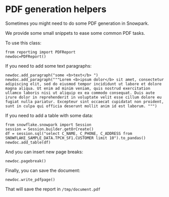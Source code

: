 # PDF generation helpers

Sometimes you might need to do some PDF generation in Snowpark.

We provide some small snippets to ease some common PDF tasks.

To use this class:

```
from reporting import PDFReport
newdoc=PDFReport()

```

If you need to add some text paragraphs:

```
newdoc.add_paragraph("some <b>text</b> ")
newdoc.add_paragraph("""Lorem <b>ipsum dolor</b> sit amet, consectetur adipiscing elit, sed do eiusmod tempor incididunt ut labore et dolore magna aliqua. Ut enim ad minim veniam, quis nostrud exercitation ullamco laboris nisi ut aliquip ex ea commodo consequat. Duis aute irure dolor in reprehenderit in voluptate velit esse cillum dolore eu fugiat nulla pariatur. Excepteur sint occaecat cupidatat non proident, sunt in culpa qui officia deserunt mollit anim id est laborum. """)
```

If you need to add a table with some data:

```
from snowflake.snowpark import Session
session = Session.builder.getOrCreate()
df = session.sql("select C_NAME, C_PHONE, C_ADDRESS from SNOWFLAKE_SAMPLE_DATA.TPCH_SF1.CUSTOMER limit 10").to_pandas()
newdoc.add_table(df)

```

And you can insert new page breaks:

```
newdoc.pagebreak()
```

Finally, you can save the document:

```
newdoc.write_pdfpage()
```

That will save the report in `/tmp/document.pdf`